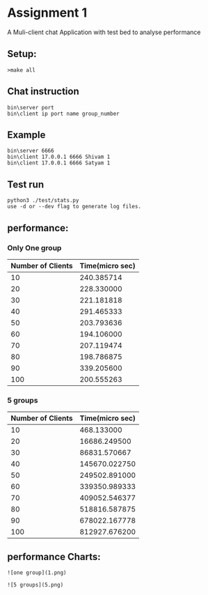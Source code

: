 # Assignment 1
A Muli-client chat Application with test bed to analyse performance

## Setup:
```
>make all
```

## Chat instruction
```
bin\server port
bin\client ip port name group_number

```

## Example
```
bin\server 6666
bin\client 17.0.0.1 6666 Shivam 1
bin\client 17.0.0.1 6666 Satyam 1
```
## Test run
```
python3 ./test/stats.py
use -d or --dev flag to generate log files.
 ```

## performance:

### Only One group

|Number of Clients| Time(micro sec)|
|---|---|
|10| 240.385714|
|20| 228.330000|
|30| 221.181818|
|40| 291.465333|
|50| 203.793636|
|60| 194.106000|
|70| 207.119474|
|80| 198.786875|
|90| 339.205600|
|100|200.555263|

### 5 groups

|Number of Clients| Time(micro sec)|
|---|---|
|10| 468.133000|
|20| 16686.249500|
|30| 86831.570667|
|40| 145670.022750|
|50| 249502.891000|
|60| 339350.989333|
|70| 409052.546377|
|80| 518816.587875|
|90| 678022.167778|
|100| 812927.676200|

## performance Charts:
```
![one group](1.png)
```
```
![5 groups](5.png)
```
